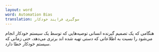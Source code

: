 ```yaml
---
layout: word
word: Automation Bias
translation: سوگیری فرایند خودکار
---
```


هنگامی که یک تصمیم گیرنده انسانی توصیه‌هایی که توسط یک سیستم خودکار انجام می‌شود را نسبت به اطلاعاتی که دستی تهیه شده اند برتری می‌دهد، حتی زمانی که سیستم خودکار خطا دارد.
